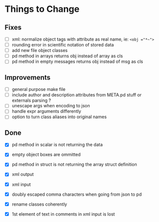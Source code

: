 # Things to Change

## Fixes

- [ ] xml: normalize object tags with attribute as real name, ie: `<obj ="*~">`
- [ ] rounding error in scientific notation of stored data
- [ ] add new file object classes
- [ ] pd method in arrays returns obj instead of array as cls
- [ ] pd method in empty messages returns obj instead of msg as cls

## Improvements

- [ ] general purpose make file
- [ ] include author and description attributes from META.pd stuff or externals parsing ?
- [ ] unescape args when encoding to json
- [ ] handle expr arguments differently
- [ ] option to turn class aliases into original names

## Done

- [X] pd method in scalar is not returning the data
- [X] empty object boxes are ommitted
- [X] pd method in struct is not returning the array struct definition
- [X] xml output
- [X] xml input
- [X] doubly escaped comma characters when going from json to pd
- [X] rename classes coherently
- [X] 1st element of text in comments in xml input is lost
  